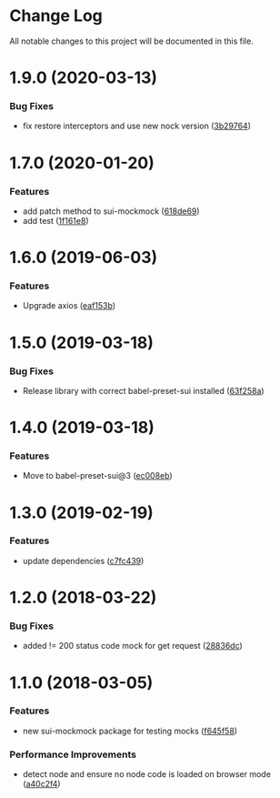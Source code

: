 # Change Log

All notable changes to this project will be documented in this file.

<a name="1.9.0"></a>
# 1.9.0 (2020-03-13)


### Bug Fixes

* fix restore interceptors and use new nock version ([3b29764](https://github.com/SUI-Components/sui/commit/3b29764))



<a name="1.7.0"></a>
# 1.7.0 (2020-01-20)


### Features

* add patch method to sui-mockmock ([618de69](https://github.com/SUI-Components/sui/commit/618de69))
* add test ([1f161e8](https://github.com/SUI-Components/sui/commit/1f161e8))



<a name="1.6.0"></a>
# 1.6.0 (2019-06-03)


### Features

* Upgrade axios ([eaf153b](https://github.com/SUI-Components/sui/commit/eaf153b))



<a name="1.5.0"></a>
# 1.5.0 (2019-03-18)


### Bug Fixes

* Release library with correct babel-preset-sui installed ([63f258a](https://github.com/SUI-Components/sui/commit/63f258a))



<a name="1.4.0"></a>
# 1.4.0 (2019-03-18)


### Features

* Move to babel-preset-sui@3 ([ec008eb](https://github.com/SUI-Components/sui/commit/ec008eb))



<a name="1.3.0"></a>
# 1.3.0 (2019-02-19)


### Features

* update dependencies ([c7fc439](https://github.com/SUI-Components/sui/commit/c7fc439))



<a name="1.2.0"></a>
# 1.2.0 (2018-03-22)


### Bug Fixes

* added != 200 status code mock for get request ([28836dc](https://github.com/SUI-Components/sui/commit/28836dc))



<a name="1.1.0"></a>
# 1.1.0 (2018-03-05)


### Features

* new sui-mockmock package for testing mocks ([f645f58](https://github.com/SUI-Components/sui/commit/f645f58))


### Performance Improvements

* detect node and ensure no node code is loaded on browser mode ([a40c2f4](https://github.com/SUI-Components/sui/commit/a40c2f4))



